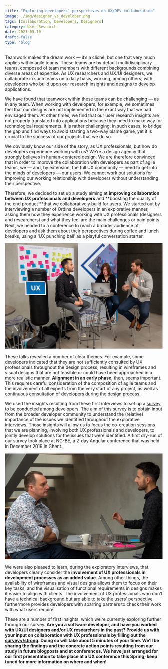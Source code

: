 ```yaml
---
title: "Exploring developers’ perspectives on UX/DEV collaboration"
image: ./img/designer_vs_developer.png
tags: [Collaboration, Developers, Designers]
category: User Research
date: 2021-03-16
draft: false
type: 'blog'
---
```


Teamwork makes the dream work — it’s a cliché, but one that very much applies within agile teams. These teams are by default multidisciplinary teams, composed of team members with different backgrounds combining diverse areas of expertise. As UX researchers and UX/UI designers, we collaborate in such teams on a daily basis, working, among others, with developers who build upon our research insights and designs to develop applications. 

We have found that teamwork within these teams can be challenging — as in any team. When working with developers, for example, we sometimes feel that our designs are not implemented in the exact way that we had envisaged them. At other times, we find that our user research insights are not properly translated into applications because they need to make way for technological requirements. It is rather challenging, in such cases, to bridge the gap and find ways to avoid starting a two-way blame game, yet it is crucial to the success of our projects that we do so.

We obviously know our side of the story, as UX professionals, but how do developers experience working with us? We’re a design agency that strongly believes in human-centered design. We are therefore convinced that in order to improve the collaboration with developers as part of agile teams, we — and, by extension, the full UX community — need to get into the minds of developers — our users. We cannot work out solutions for improving our working relationship with developers without understanding their perspective.

Therefore, we decided to set up a study aiming at **improving collaboration between UX professionals and developers** and **boosting the quality of the end product **that we collaboratively build for users. We started out by interviewing a number of Ordina developers in an explorative manner, asking them how they experience working with UX professionals (designers and researchers) and what they feel are the main challenges or pain points. Next, we headed to a conference to reach a broader audience of developers and ask them about their perspectives during coffee and lunch breaks, using a ‘UX punching ball’ as a playful conversation starter.

<img src="./img/1_nv5KZqxjbzt4pxcZbR0S2Q.jpeg" alt="UX punching ball">

These talks revealed a number of clear themes. For example, some developers indicated that they are not sufficiently consulted by UX professionals throughout the design process, resulting in wireframes and visual designs that are not feasible or could have been approached in a more realistic manner. **Alignment in an early phase**, then, seems important. This requires careful consideration of the composition of agile teams and the involvement of all experts from the very start of any project, as well as continuous consultation of developers during the design process.

We used the insights resulting from these first interviews to set up a <a href="https://www.surveygizmo.eu/s3/90194944/UX-DEV">survey</a> to be conducted among developers. The aim of this survey is to obtain input from the broader developer community to understand the (relative) importance of the issues we identified throughout the explorative interviews. Those insights will allow us to focus the co-creation sessions that we are planning, involving both UX professionals and developers, to jointly develop solutions for the issues that were identified. A first dry-run of our survey took place at NG-BE, a 2-day Angular conference that was held in December 2019 in Ghent.

<img src="./img/1_xcJB63uahYgBaR4BmsEizg.jpeg" alt="Interviews">

We were also pleased to learn, during the exploratory interviews, that developers clearly consider the **involvement of UX professionals in development processes as an added value**. Among other things, the availability of wireframes and visual designs allows them to focus on their key tasks, and the visualisation of functional requirements in designs makes it easier to align with clients. The involvement of UX professionals who don’t have a technical background but are able to take the users’ perspective furthermore provides developers with sparring partners to check their work with what users require.

These are a number of first insights, which we’re currently exploring further through our survey. **Are you a software developer, and have you worked with UX/UI designers and/or UX researchers in the past? Provide us with your input on collaboration with UX professionals by filling out the** <a href="https://www.surveygizmo.eu/s3/90194944/UX-DEV"><strong>survey</strong</a>. Doing so will take about 5 minutes of your time. We’ll be sharing the findings and the concrete action points resulting from our study in future blogposts and at conferences. We have just arranged for our first presentation to take place at a UX conference this Spring; keep tuned for more information on where and when!
